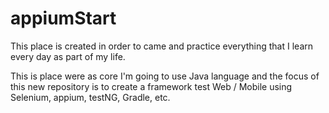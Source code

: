 # appiumStart
This place is created in order to came and practice everything that I learn every day as part of my life.

This is place were as core I'm going to use Java language and the focus of this new repository  is to create a framework test Web / Mobile
using Selenium, appium, testNG, Gradle, etc.

